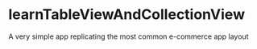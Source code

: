 # learnTableViewAndCollectionView
A very simple app replicating the most common e-commerce app layout
